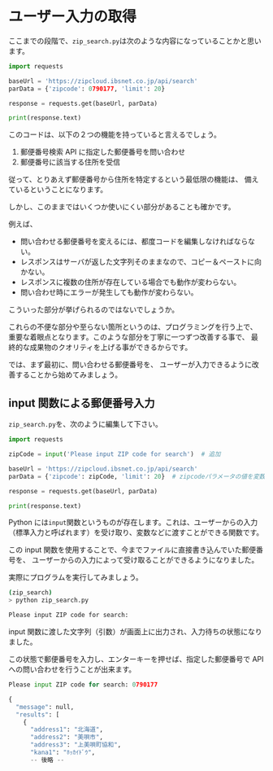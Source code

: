 # ユーザー入力の取得

ここまでの段階で、`zip_search.py`は次のような内容になっていることかと思います。

```py
import requests

baseUrl = 'https://zipcloud.ibsnet.co.jp/api/search'
parData = {'zipcode': 0790177, 'limit': 20}

response = requests.get(baseUrl, parData)

print(response.text)
```

このコードは、以下の２つの機能を持っていると言えるでしょう。

1. 郵便番号検索 API に指定した郵便番号を問い合わせ
2. 郵便番号に該当する住所を受信

従って、とりあえず郵便番号から住所を特定するという最低限の機能は、
備えているということになります。

しかし、このままではいくつか使いにくい部分があることも確かです。

例えば、

- 問い合わせる郵便番号を変えるには、都度コードを編集しなければならない。
- レスポンスはサーバが返した文字列そのままなので、コピー＆ペーストに向かない。
- レスポンスに複数の住所が存在している場合でも動作が変わらない。
- 問い合わせ時にエラーが発生しても動作が変わらない。

こういった部分が挙げられるのではないでしょうか。

これらの不便な部分や至らない箇所というのは、プログラミングを行う上で、
重要な着眼点となります。このような部分を丁寧に一つずつ改善する事で、
最終的な成果物のクオリティを上げる事ができるからです。

では、まず最初に、問い合わせる郵便番号を、
ユーザーが入力できるように改善することから始めてみましょう。

## input 関数による郵便番号入力

`zip_search.py`を、次のように編集して下さい。

```py
import requests

zipCode = input('Please input ZIP code for search')  # 追加

baseUrl = 'https://zipcloud.ibsnet.co.jp/api/search'
parData = {'zipcode': zipCode, 'limit': 20}  # zipcodeパラメータの値を変数に

response = requests.get(baseUrl, parData)

print(response.text)
```

Python には`input`関数というものが存在します。これは、ユーザーからの入力
（標準入力と呼ばれます）を受け取り、変数などに渡すことができる関数です。

この input 関数を使用することで、今までファイルに直接書き込んでいた郵便番号を、
ユーザーからの入力によって受け取ることができるようになりました。

実際にプログラムを実行してみましょう。

```bash
(zip_search)
> python zip_search.py

Please input ZIP code for search: 
```

input 関数に渡した文字列（引数）が画面上に出力され、入力待ちの状態になりました。

この状態で郵便番号を入力し、エンターキーを押せば、指定した郵便番号で API
への問い合わせを行うことが出来ます。

```py
Please input ZIP code for search: 0790177

{
  "message": null,
  "results": [
    {
      "address1": "北海道",
      "address2": "美唄市",
      "address3": "上美唄町協和",
      "kana1": "ﾎｯｶｲﾄﾞｳ",
      -- 後略 --
```
